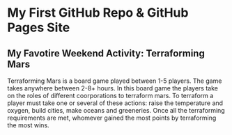 # My First GitHub Repo & GitHub Pages Site 

## My Favotire Weekend Activity: Terraforming Mars

Terraforming Mars is a board game played between 1-5 players. The game takes anywhere between 2-8+ hours. In this board game the players take on the roles of different coorporations to terraform mars. To terraform a player must take one or several of these actions: raise the temperature and oxygen, build cities, make oceans and greeneries. Once all the terraforming requirements are met, whomever gained the most points by terraforming the most wins.
